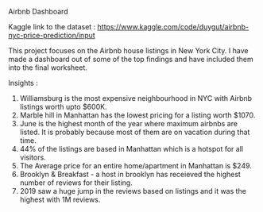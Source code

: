 Airbnb Dashboard 

Kaggle link to the dataset : https://www.kaggle.com/code/duygut/airbnb-nyc-price-prediction/input

This project focuses on the Airbnb house listings in New York City. I have made a dashboard out of some of the top findings and have included them into the final worksheet.

Insights : 

1. Williamsburg is the most expensive neighbourhood in NYC with Airbnb listings worth upto $600K. 
2. Marble hill in Manhattan has the lowest pricing for a listing worth $1070.
3. June is the highest month of the year where maximum airbnbs are listed. It is probably because most of them are on vacation during that time.
4. 44% of the listings are based in Manhattan which is a hotspot for all visitors.
5. The Average price for an entire home/apartment in Manhattan is $249.
6. Brooklyn & Breakfast - a host in brooklyn has receieved the highest number of reviews for their listing.
7. 2019 saw a huge jump in the reviews based on listings and it was the highest with 1M reviews.


